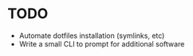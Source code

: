 # TODO

- Automate dotfiles installation (symlinks, etc)
- Write a small CLI to prompt for additional software
